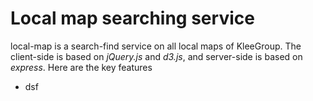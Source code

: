 # Local map searching service
local-map is a search-find service on all local maps of KleeGroup. The client-side is based on _jQuery.js_ and _d3.js_, and server-side is based on _express_. Here are the key features

* dsf